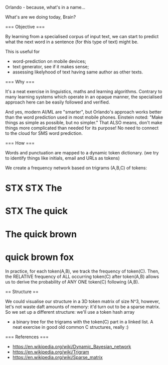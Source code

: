Orlando - because, what's in a name...


What's are we doing today, Brain?


=== Objective ===

By learning from a specialised corpus of input text, we can start to
predict what the next word in a sentence (for this type of text) might be.

This is useful for
 - word-prediction on mobile devices;
 - text generator, see if it makes sense;
 - assessing likelyhood of text having same author as other texts.


=== Why ===

It's a neat exercise in linguistics, maths and learning algorithms.
Contrary to many learning systems which operate in an opaque manner,
the specialised approach here can be easily followed and verified.

And yes, modern AI/ML are "smarter", but Orlando's approach works
better than the word prediction used in most mobile phones.
Einstein noted: "Make things as simple as possible, but no simpler."
That ALSO means, don't make things more complicated than needed for its
purpose! No need to connect to the cloud for SMS word prediction.


=== How ===

Words and punctuation are mapped to a dynamic token dictionary.
(we try to identify things like initials, email and URLs as tokens)

We create a frequency network based on trigrams (A,B,C) of tokens:
# STX STX The
# STX The quick
# The quick brown
# quick brown fox

In practice, for each token(A,B), we track the frequency of token(C).
Then, the RELATIVE frequency of ALL occurring token(C) after token(A,B)
allows us to derive the probability of ANY ONE token(C) following (A,B).


== Structure ==

We could visualise our structure in a 3D token matrix of size N^3, however,
let's not waste daft amounts of memory: it'd turn out to be a sparse matrix.
So we set up a different structure: we'll use a token hash array
+ a binary tree for the trigrams with the token(C) part in a linked list.
A neat exercise in good old common C structures, really :)


=== References ===

- https://en.wikipedia.org/wiki/Dynamic_Bayesian_network
- https://en.wikipedia.org/wiki/Trigram
- https://en.wikipedia.org/wiki/Sparse_matrix

